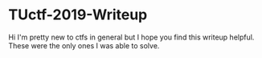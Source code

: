# TUctf-2019-Writeup
Hi I'm pretty new to ctfs in general but I hope you find this writeup helpful.  These were the only ones I was able to solve.